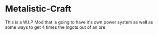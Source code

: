 Metalistic-Craft
================

This is a W.I.P Mod that is going to have it's own power system 
as well as some ways to get 4 times the Ingots out of an ore

